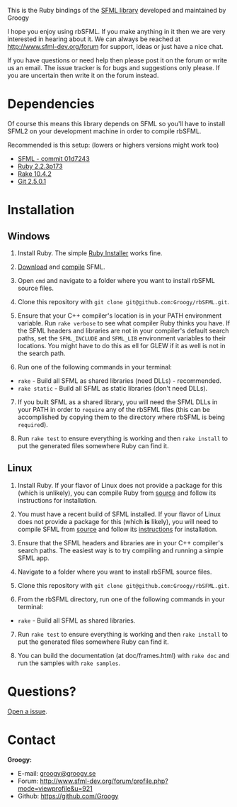 This is the Ruby bindings of the [SFML library](https://github.com/SFML/SFML) developed and maintained by Groogy

I hope you enjoy using rbSFML. If you make anything in it then we are very interested in hearing about it.
We can always be reached at http://www.sfml-dev.org/forum for support, ideas or just have a nice chat.

If you have questions or need help then please post it on the forum or write us an email. The issue tracker is for bugs
and suggestions only please. If you are uncertain then write it on the forum instead.

Dependencies
============

Of course this means this library depends on SFML so you'll have to install SFML2 on your development machine in order to compile rbSFML.

Recommended is this setup: (lowers or highers versions might work too)

- [SFML - commit 01d7243](https://github.com/SFML/SFML/commit/01d72438debdf0ecc75260a3e7d7201c130537d5)
- [Ruby 2.2.3p173](http://www.ruby-lang.org/en/downloads/)
- [Rake 10.4.2](https://rubygems.org/gems/rake)
- [Git 2.5.0.1](http://git-scm.com/download)

Installation
============

Windows
-------

1.  Install Ruby. The simple [Ruby Installer](http://rubyinstaller.org/downloads) works fine.

2.  [Download](https://github.com/SFML/SFML) and [compile](http://sfml-dev.org/tutorials/2.0/compile-with-cmake.php) SFML.

3.  Open `cmd` and navigate to a folder where you want to install rbSFML source files.

4.  Clone this repository with `git clone git@github.com:Groogy/rbSFML.git`.

5.  Ensure that your C++ compiler's location is in your PATH environment variable. Run `rake verbose` to see what compiler Ruby thinks you have. If the SFML headers and libraries are not in your compiler's default search paths, set the `SFML_INCLUDE` and `SFML_LIB` environment variables to their locations. You might have to do this as ell for GLEW if it as well is not in the search path.

6.  Run one of the following commands in your terminal:

  * `rake` - Build all SFML as shared libraries (need DLLs) - recommended.
  * `rake static` - Build all SFML as static libraries (don't need DLLs).

7.  If you built SFML as a shared library, you will need the SFML DLLs in your PATH in order to `require` any of the rbSFML files (this can be accomplished by copying them to the directory where rbSFML is being `require`d).

8.  Run `rake test` to ensure everything is working and then `rake install` to put the generated files somewhere Ruby can find it.

Linux
-----

1.  Install Ruby. If your flavor of Linux does not provide a package for this (which is unlikely), you can compile Ruby from [source](http://www.ruby-lang.org/pt/downloads/) and follow its instructions for installation.

2.  You must have a recent build of SFML installed. If your flavor of Linux does not provide a package for this (which **is** likely), you will need to compile SFML from [source](https://github.com/SFML/SFML) and follow its [instructions](http://sfml-dev.org/tutorials/2.0/compile-with-cmake.php) for installation.

3.  Ensure that the SFML headers and libraries are in your C++ compiler's search paths. The easiest way is to try compiling and running a simple SFML app.

4.  Navigate to a folder where you want to install rbSFML source files.

5.  Clone this repository with `git clone git@github.com:Groogy/rbSFML.git`.

6.  From the rbSFML directory, run one of the following commands in your terminal:

  * `rake` - Build all SFML as shared libraries.

7.  Run `rake test` to ensure everything is working and then `rake install` to put the generated files somewhere Ruby can find it.

8.  You can build the documentation (at doc/frames.html) with `rake doc` and run the samples with `rake samples`.

Questions?
==========

[Open a issue](https://github.com/Groogy/rbSFML/issues/new).

Contact
=======

**Groogy:**

- E-mail: groogy@groogy.se
- Forum:  http://www.sfml-dev.org/forum/profile.php?mode=viewprofile&u=921
- Github: https://github.com/Groogy